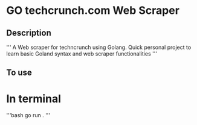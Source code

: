 # GO techcrunch.com Web Scraper 

## Description

'''
A Web scraper for techncrunch using Golang. Quick personal project to learn basic Goland syntax and web scraper functionalities
'''

## To use

# In terminal
'''bash
go run .
'''


